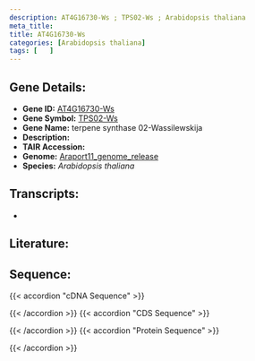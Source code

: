 ```yaml
---
description: AT4G16730-Ws ; TPS02-Ws ; Arabidopsis thaliana
meta_title:
title: AT4G16730-Ws
categories: [Arabidopsis thaliana]
tags: [   ]
---
```


## Gene Details:
- **Gene ID:** [AT4G16730-Ws](https://www.arabidopsis.org/locus?name=AT4G16730-Ws)
- **Gene Symbol:** <u>TPS02-Ws</u>
- **Gene Name:** terpene synthase 02-Wassilewskija
- **Description:**   
- **TAIR Accession:** 
- **Genome:** [Araport11_genome_release](https://www.arabidopsis.org/download/list?dir=Genes%2FAraport11_genome_release)
- **Species:** *Arabidopsis thaliana*

## Transcripts:
   -  [](https://www.arabidopsis.org/gene?name=)
## Literature:
## Sequence:
{{< accordion "cDNA Sequence" >}}

{{< /accordion >}}
{{< accordion "CDS Sequence" >}}

{{< /accordion >}}
{{< accordion "Protein Sequence" >}}

{{< /accordion >}}
